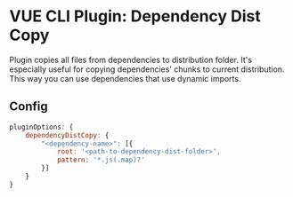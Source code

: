 # VUE CLI Plugin: Dependency Dist Copy

Plugin copies all files from dependencies to distribution folder. It's especially useful for copying dependencies' chunks to current distribution. This way you can use dependencies that use dynamic imports.

## Config

```js
pluginOptions: {
    dependencyDistCopy: {
        "<dependency-name>": [{
            root: '<path-to-dependency-dist-folder>',
            pattern: '*.js(.map)?'
        }]
    }
}
```
